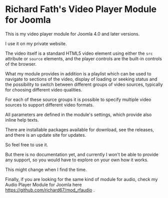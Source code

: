 # Richard Fath's Video Player Module for Joomla
This is my video player module for Joomla 4.0 and later versions.

I use it on my private website.

The video itself is a standard HTML5 video element using either the `src` attribute or `source` elements, and the player controls are the built-in controls of the browser.

What my module provides in addition is a playlist which can be used to navigate to sections of the video, display of loading or seeking status and the possibility to switch between different groups of video sources, typically for choosing different video qualities.

For each of these source groups it is possible to specify multiple video sources to support different video formats.

All parameters are defined in the module's settings, which provide also inline help texts.

There are installable packages available for download, see the releases, and there is an update site for updates.

So feel free to use it.

But there is no documentation yet, and currently I won't be able to provide any support, so you would have to explore on your own how it works.

This might change when I find the time.

Finally, if you are looking for the same kind of module for audio, check my Audio Player Module for Joomla here https://github.com/richard67/mod_rfaudio .
